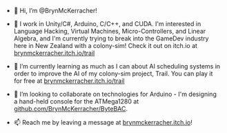 - 👋 Hi, I’m @BrynMcKerracher!

- 👀 I work in Unity/C#, Arduino, C/C++, and CUDA. I'm interested in Language Hacking, Virtual Machines, Micro-Controllers, and Linear Algebra, and I'm currently trying to break into the GameDev industry here in New Zealand with a colony-sim! Check it out on itch.io at <a href="https://brynmckerracher.itch.io/trail">brynmckerracher.itch.io/trail</a>

- 🌱 I’m currently learning as much as I can about AI scheduling systems in order to improve the AI of my colony-sim project, Trail. You can play it for free at <a href="https://brynmckerracher.itch.io/trail">brynmckerracher.itch.io/trail</a>
- 💞️ I’m looking to collaborate on technologies for Arduino - I'm designing a hand-held console for the ATMega1280 at [github.com/BrynMcKerracher/ByteBAC](https://github.com/BrynMcKerracher/ByteBAC).
- 📫 Reach me by leaving a message at <a href="https://brynmckerracher.itch.io/">brynmckerracher.itch.io</a>!

